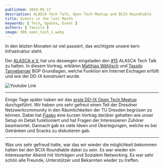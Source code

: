 ```yaml
---
published: 2024-05-17
description: ALASCA Tech Talk, Open Tech Meetup and BCIX Roundtable
title: Events in the last Month
keywords: [ Tech, Update, Event ]
authors: [ Tassilo ]
image: 006_open_tech_1.webp
---
```



In den letzten Monaten ist viel passiert, das wichtigste unsere kern Infrastruktur steht. 

Der [ALASCA e.V.](https://alasca.cloud) hat uns deswegen eingeladen den [#15](https://alasca.cloud/en/alasca-tech-talk-15/) ALASCA Tech Talk zu halten. 
In diesem Vortrag, erklären [Matthias Wählisch](https://netd.cs.tu-dresden.de/about/waehlisch) und [Tassilo Tanneberger](https://tanneberger.me) 
BGP Grundlagen, welche Funktion ein Internet Exchagen erfüllt und wie der DD-IX konstruiert wurde.

![Youtube Link](https://youtu.be/ieWTCBEq5IA)

----

Einige Tage später haben wir das [erste DD-IX Open Tech Meetup](https://dd-ix.net/en/event/open-tech-meeting-2024-05) durchgeführt. Wir haben uns sehr gefreut einen Teil der Dresdner Netzwerkcommunity in den Räumlichkeiten der TU Dresden begrüsen zu können.
Dabei hat [Fiasko]() eine kurzen Vortrag darüber gehalten wie unser Setup im Detail funktioniert und hat Fragen der Interessieren Zuhörer beantwortet. 
Dannach gab es viele Ideen und Überlegungen, welche es bei Getränken und Snacks zu diskutieren gab.

---- 

Was uns sehr gefreud hatte, war das wir wieder die möglichkeit bekommen hatten bei den BCIX Roundtable dabei zu sein. Es war wieder ein Interessanter Abend mit Vorträgen und Sozialem Networking.
Es war sehr schön alle Freunde, Unterstützer und Bekannten wieder zu treffen.



